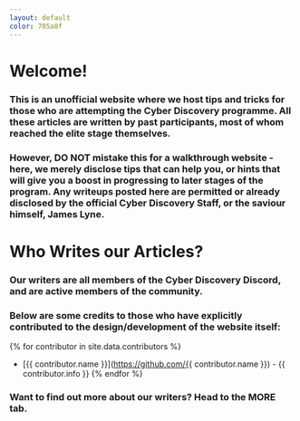 ```yaml
---
layout: default
color: 705a8f
---
```


# Welcome!
### This is an unofficial website where we host tips and tricks for those who are attempting the Cyber Discovery programme. All these articles are written by past participants, most of whom reached the elite stage themselves.
### However, DO NOT mistake this for a walkthrough website - here, we merely disclose tips that can help you, or hints that will give you a boost in progressing to later stages of the program. Any writeups posted here are permitted or already disclosed by the official Cyber Discovery Staff, or the saviour himself, James Lyne.

# Who Writes our Articles?
### Our writers are all members of the Cyber Discovery Discord, and are active members of the community.
### Below are some credits to those who have explicitly contributed to the design/development of the website itself:

{% for contributor in site.data.contributors %}
* [{{ contributor.name }}](https://github.com/{{ contributor.name }}) - {{ contributor.info }}
{% endfor %}

### Want to find out more about our writers? Head to the MORE tab.

